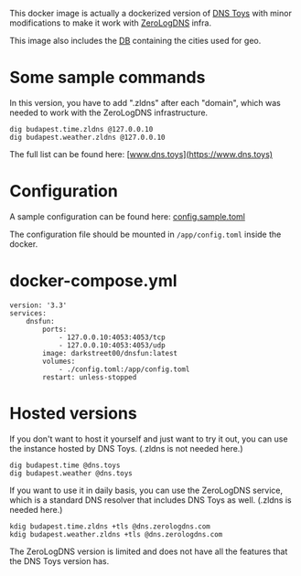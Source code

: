 This docker image is actually a dockerized version of [DNS Toys](https://github.com/knadh/dns.toys) with minor modifications to make it work with [ZeroLogDNS](https://zerologdns.com) infra.

This image also includes the [DB](http://download.geonames.org/export/dump/) containing the cities used for geo.

# Some sample commands
In this version, you have to add ".zldns" after each "domain", which was needed to work with the ZeroLogDNS infrastructure.
```
dig budapest.time.zldns @127.0.0.10
dig budapest.weather.zldns @127.0.0.10
```
The full list can be found here: [www.dns.toys](https://www.dns.toys)

# Configuration

A sample configuration can be found here: [config.sample.toml](https://github.com/knadh/dns.toys/blob/master/config.sample.toml)

The configuration file should be mounted in `/app/config.toml` inside the docker.

# docker-compose.yml
```
version: '3.3'
services:
    dnsfun:
        ports:
            - 127.0.0.10:4053:4053/tcp
            - 127.0.0.10:4053:4053/udp
        image: darkstreet00/dnsfun:latest
        volumes:
            - ./config.toml:/app/config.toml
        restart: unless-stopped
```
# Hosted versions
If you don't want to host it yourself and just want to try it out, you can use the instance hosted by DNS Toys. (.zldns is not needed here.)
```
dig budapest.time @dns.toys
dig budapest.weather @dns.toys
```

If you want to use it in daily basis, you can use the ZeroLogDNS service, which is a standard DNS resolver that includes DNS Toys as well. (.zldns is needed here.)
```
kdig budapest.time.zldns +tls @dns.zerologdns.com
kdig budapest.weather.zldns +tls @dns.zerologdns.com
```
The ZeroLogDNS version is limited and does not have all the features that the DNS Toys version has.
